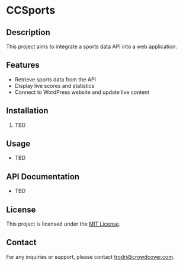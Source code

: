 # CCSports

## Description
This project aims to integrate a sports data API into a web application.

## Features
- Retrieve sports data from the API
- Display live scores and statistics
- Connect to WordPress website and update live content

## Installation
1. TBD

## Usage
- TBD

## API Documentation
- TBD

## License
This project is licensed under the [MIT License](LICENSE).

## Contact
For any inquiries or support, please contact [trodri@crowdcover.com](mailto:trodri@crowdcover.com).